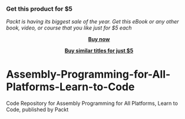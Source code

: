 
### Get this product for $5

<i>Packt is having its biggest sale of the year. Get this eBook or any other book, video, or course that you like just for $5 each</i>


<b><p align='center'>[Buy now](https://packt.link/9781838987541)</p></b>


<b><p align='center'>[Buy similar titles for just $5](https://subscription.packtpub.com/search)</p></b>


# Assembly-Programming-for-All-Platforms-Learn-to-Code
Code Repository for Assembly Programming for All Platforms, Learn to Code, published by Packt
